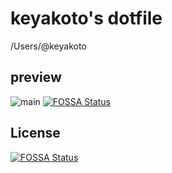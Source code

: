 # keyakoto's dotfile

/Users/@keyakoto

## preview

![main](/img/main.png)
[![FOSSA Status](https://app.fossa.io/api/projects/git%2Bgithub.com%2Fgwons%2Fdotfiles.svg?type=shield)](https://app.fossa.io/projects/git%2Bgithub.com%2Fgwons%2Fdotfiles?ref=badge_shield)



## License
[![FOSSA Status](https://app.fossa.io/api/projects/git%2Bgithub.com%2Fgwons%2Fdotfiles.svg?type=large)](https://app.fossa.io/projects/git%2Bgithub.com%2Fgwons%2Fdotfiles?ref=badge_large)